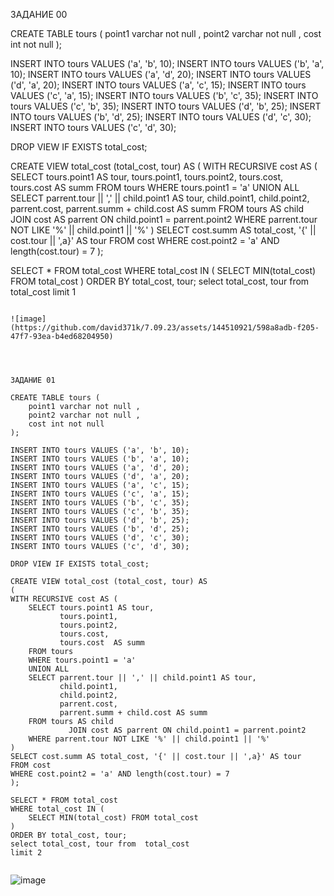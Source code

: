 ЗАДАНИЕ 00

CREATE TABLE tours (
	point1 varchar not null ,
 	point2 varchar not null ,
 	cost int not null
);

INSERT INTO tours VALUES ('a', 'b', 10);
INSERT INTO tours VALUES ('b', 'a', 10);
INSERT INTO tours VALUES ('a', 'd', 20);
INSERT INTO tours VALUES ('d', 'a', 20);
INSERT INTO tours VALUES ('a', 'c', 15);
INSERT INTO tours VALUES ('c', 'a', 15);
INSERT INTO tours VALUES ('b', 'c', 35);
INSERT INTO tours VALUES ('c', 'b', 35);
INSERT INTO tours VALUES ('d', 'b', 25);
INSERT INTO tours VALUES ('b', 'd', 25);
INSERT INTO tours VALUES ('d', 'c', 30);
INSERT INTO tours VALUES ('c', 'd', 30);

DROP VIEW IF EXISTS total_cost;

CREATE VIEW total_cost (total_cost, tour) AS
(
WITH RECURSIVE cost AS (
    SELECT tours.point1 AS tour,
           tours.point1,
           tours.point2,
           tours.cost,
           tours.cost  AS summ
    FROM tours
    WHERE tours.point1 = 'a'
    UNION ALL
    SELECT parrent.tour || ',' || child.point1 AS tour,
           child.point1,
           child.point2,
           parrent.cost,
           parrent.summ + child.cost AS summ
    FROM tours AS child
             JOIN cost AS parrent ON child.point1 = parrent.point2
    WHERE parrent.tour NOT LIKE '%' || child.point1 || '%'
)
SELECT cost.summ AS total_cost, '{' || cost.tour || ',a}' AS tour
FROM cost
WHERE cost.point2 = 'a' AND length(cost.tour) = 7
);

SELECT * FROM total_cost 
WHERE total_cost IN (
	SELECT MIN(total_cost) FROM total_cost
)
ORDER BY total_cost, tour;
select total_cost, tour from  total_cost
limit 1


```

![image](https://github.com/david371k/7.09.23/assets/144510921/598a8adb-f205-47f7-93ea-b4ed68204950)




ЗАДАНИЕ 01

CREATE TABLE tours (
	point1 varchar not null ,
 	point2 varchar not null ,
 	cost int not null
);

INSERT INTO tours VALUES ('a', 'b', 10);
INSERT INTO tours VALUES ('b', 'a', 10);
INSERT INTO tours VALUES ('a', 'd', 20);
INSERT INTO tours VALUES ('d', 'a', 20);
INSERT INTO tours VALUES ('a', 'c', 15);
INSERT INTO tours VALUES ('c', 'a', 15);
INSERT INTO tours VALUES ('b', 'c', 35);
INSERT INTO tours VALUES ('c', 'b', 35);
INSERT INTO tours VALUES ('d', 'b', 25);
INSERT INTO tours VALUES ('b', 'd', 25);
INSERT INTO tours VALUES ('d', 'c', 30);
INSERT INTO tours VALUES ('c', 'd', 30);

DROP VIEW IF EXISTS total_cost;

CREATE VIEW total_cost (total_cost, tour) AS
(
WITH RECURSIVE cost AS (
    SELECT tours.point1 AS tour,
           tours.point1,
           tours.point2,
           tours.cost,
           tours.cost  AS summ
    FROM tours
    WHERE tours.point1 = 'a'
    UNION ALL
    SELECT parrent.tour || ',' || child.point1 AS tour,
           child.point1,
           child.point2,
           parrent.cost,
           parrent.summ + child.cost AS summ
    FROM tours AS child
             JOIN cost AS parrent ON child.point1 = parrent.point2
    WHERE parrent.tour NOT LIKE '%' || child.point1 || '%'
)
SELECT cost.summ AS total_cost, '{' || cost.tour || ',a}' AS tour
FROM cost
WHERE cost.point2 = 'a' AND length(cost.tour) = 7
);

SELECT * FROM total_cost 
WHERE total_cost IN (
	SELECT MIN(total_cost) FROM total_cost
)
ORDER BY total_cost, tour;
select total_cost, tour from  total_cost
limit 2


```

![image](https://github.com/david371k/7.09.23/assets/144510921/2f110c09-0d84-4148-ab65-201858924039)


